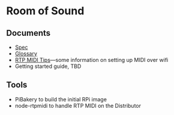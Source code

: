 # Room of Sound

## Documents

- [Spec](room-of-noise.md)
- [Glossary](glossary.md)
- [RTP MIDI Tips](RTP-MIDI-tips.md)—some information on setting up MIDI over wifi
- Getting started guide, TBD

## Tools

- PiBakery to build the initial RPi image
- node-rtpmidi to handle RTP MIDI on the Distributor
